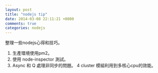 ```yaml
---
layout: post
title: "nodejs tip"
date: 2014-03-08 22:11:21 +0800
comments: true
categories: nodejs
---
```


整理一些nodejs心得和技巧。
<!-- more -->
1. 生產環境使用pm2。
2. 使用 node-inspector 測試。
3. Async 和 Q 處理非同步的問題。
4  cluster 模組利用到多核心cpu的效能。
